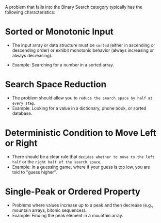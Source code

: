A problem that falls into the Binary Search category typically has the following characteristics:


# Sorted or Monotonic Input
- The input array or data structure must be `sorted` (either in ascending or descending order) 
   or exhibit monotonic behavior (always increasing or always decreasing).

- Example: Searching for a number in a sorted array.

# Search Space Reduction

- The problem should allow you to `reduce the search space by half at every step`.
- Example: Looking for a value in a dictionary, phone book, or sorted database.


# Deterministic Condition to Move Left or Right

- There should be a clear rule that `decides whether to move to the left half` or the `right half of the search space`.
- Example: In a guessing game, where if your guess is too low, you are told to "guess higher".


# Single-Peak or Ordered Property
- Problems where values increase up to a peak and then decrease (e.g., mountain arrays, bitonic sequences).
- Example: Finding the peak element in a mountain array.